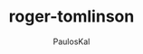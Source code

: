 ---
author: PaulosKal
title: roger-tomlinson
image_url: /images/roger-tomlinson.jpg
caption: '.'
year: 2014
license_url: 'https://commons.wikimedia.org/wiki/File:RogerGlobe.jpg'
license_text: Courtesy of wikimedia
categories:
  - Βιογραφία
  - Εργαλεία
tags:
  - gis
---